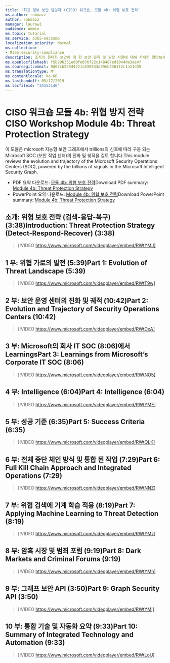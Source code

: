 ```yaml
---
title: '최고 정보 보안 담당자 (CISO) 워크숍, 모듈 4b: 위협 보호 전략'
ms.author: robmazz
author: robmazz
manager: laurawi
audience: Admin
ms.topic: tutorial
ms.service: o365-seccomp
localization_priority: Normal
ms.collection:
- M365-security-compliance
description: 조직의 현대화 보안에 대 한 보안 원칙 및 권장 사항에 대해 자세히 알아보세요.
ms.openlocfilehash: f5b296351ed0fe076f22c148487ed1044da3ae4f
ms.sourcegitcommit: 9d67cb52544321a430343d39eb336112c1a11d35
ms.translationtype: MT
ms.contentlocale: ko-KR
ms.lasthandoff: 05/17/2019
ms.locfileid: "34152140"
---
```

# <a name="ciso-workshop-module-4b-threat-protection-strategy"></a><span data-ttu-id="2cad1-103">CISO 워크숍 모듈 4b: 위협 방지 전략</span><span class="sxs-lookup"><span data-stu-id="2cad1-103">CISO Workshop Module 4b: Threat Protection Strategy</span></span> 

<span data-ttu-id="2cad1-104">이 모듈은 microsoft 지능형 보안 그래프에서 trillions의 신호에 따라 구동 되는 Microsoft SOC (보안 작업 센터)의 진화 및 궤적을 검토 합니다.</span><span class="sxs-lookup"><span data-stu-id="2cad1-104">This module reviews the evolution and trajectory of the Microsoft Security Operations Centers (SOC), powered by the trillions of signals in the Microsoft Intelligent Security Graph.</span></span>

- <span data-ttu-id="2cad1-105">PDF 요약 다운로드: [모듈 4b: 위협 보호 전략](media/ciso-workshop-4b-threat-protection-strategy.pdf)</span><span class="sxs-lookup"><span data-stu-id="2cad1-105">Download PDF summary: [Module 4b: Threat Protection Strategy](media/ciso-workshop-4b-threat-protection-strategy.pdf)</span></span>
- <span data-ttu-id="2cad1-106">PowerPoint 요약 다운로드: [Module 4b: 위협 보호 전략](https://docs.microsoft.com/office365/securitycompliance/media/ciso-workshop-4b-threat-protection-strategy.pptx)</span><span class="sxs-lookup"><span data-stu-id="2cad1-106">Download PowerPoint summary: [Module 4b: Threat Protection Strategy](https://docs.microsoft.com/office365/securitycompliance/media/ciso-workshop-4b-threat-protection-strategy.pptx)</span></span>

## <a name="introduction-threat-protection-strategy-detect-respond-recover-338"></a><span data-ttu-id="2cad1-107">소개: 위협 보호 전략 (검색-응답-복구) (3:38)</span><span class="sxs-lookup"><span data-stu-id="2cad1-107">Introduction: Threat Protection Strategy (Detect-Respond-Recover) (3:38)</span></span>

> [!VIDEO https://www.microsoft.com/videoplayer/embed/RWtYMJ]

## <a name="part-1-evolution-of-threat-landscape-539"></a><span data-ttu-id="2cad1-108">1 부: 위협 가로의 발전 (5:39)</span><span class="sxs-lookup"><span data-stu-id="2cad1-108">Part 1: Evolution of Threat Landscape (5:39)</span></span>

> [!VIDEO https://www.microsoft.com/videoplayer/embed/RWtT9w]

## <a name="part-2-evolution-and-trajectory-of-security-operations-centers-1042"></a><span data-ttu-id="2cad1-109">2 부: 보안 운영 센터의 진화 및 궤적 (10:42)</span><span class="sxs-lookup"><span data-stu-id="2cad1-109">Part 2: Evolution and Trajectory of Security Operations Centers (10:42)</span></span>

> [!VIDEO https://www.microsoft.com/videoplayer/embed/RWtDxA]

## <a name="part-3-learnings-from-microsofts-corporate-it-soc-806"></a><span data-ttu-id="2cad1-110">3 부: Microsoft의 회사 IT SOC (8:06)에서 Learnings</span><span class="sxs-lookup"><span data-stu-id="2cad1-110">Part 3: Learnings from Microsoft’s Corporate IT SOC (8:06)</span></span>

> [!VIDEO https://www.microsoft.com/videoplayer/embed/RWtNO5]

## <a name="part-4-intelligence-604"></a><span data-ttu-id="2cad1-111">4 부: Intelligence (6:04)</span><span class="sxs-lookup"><span data-stu-id="2cad1-111">Part 4: Intelligence (6:04)</span></span>

> [!VIDEO https://www.microsoft.com/videoplayer/embed/RWtYME]

## <a name="part-5-success-criteria-635"></a><span data-ttu-id="2cad1-112">5 부: 성공 기준 (6:35)</span><span class="sxs-lookup"><span data-stu-id="2cad1-112">Part 5: Success Criteria (6:35)</span></span>

> [!VIDEO https://www.microsoft.com/videoplayer/embed/RWtQLK]

## <a name="part-6-full-kill-chain-approach-and-integrated-operations-729"></a><span data-ttu-id="2cad1-113">6 부: 전체 중단 체인 방식 및 통합 된 작업 (7:29)</span><span class="sxs-lookup"><span data-stu-id="2cad1-113">Part 6: Full Kill Chain Approach and Integrated Operations (7:29)</span></span>

> [!VIDEO https://www.microsoft.com/videoplayer/embed/RWtNNZ]

## <a name="part-7-applying-machine-learning-to-threat-detection-819"></a><span data-ttu-id="2cad1-114">7 부: 위협 검색에 기계 학습 적용 (8:19)</span><span class="sxs-lookup"><span data-stu-id="2cad1-114">Part 7: Applying Machine Learning to Threat Detection (8:19)</span></span>

> [!VIDEO https://www.microsoft.com/videoplayer/embed/RWtYMz]

## <a name="part-8-dark-markets-and-criminal-forums-919"></a><span data-ttu-id="2cad1-115">8 부: 암흑 시장 및 범죄 포럼 (9:19)</span><span class="sxs-lookup"><span data-stu-id="2cad1-115">Part 8: Dark Markets and Criminal Forums (9:19)</span></span>

> [!VIDEO https://www.microsoft.com/videoplayer/embed/RWtYMn]

## <a name="part-9-graph-security-api-350"></a><span data-ttu-id="2cad1-116">9 부: 그래프 보안 API (3:50)</span><span class="sxs-lookup"><span data-stu-id="2cad1-116">Part 9: Graph Security API (3:50)</span></span>

> [!VIDEO https://www.microsoft.com/videoplayer/embed/RWtYMj]

## <a name="part-10-summary-of-integrated-technology-and-automation-933"></a><span data-ttu-id="2cad1-117">10 부: 통합 기술 및 자동화 요약 (9:33)</span><span class="sxs-lookup"><span data-stu-id="2cad1-117">Part 10: Summary of Integrated Technology and Automation (9:33)</span></span>

> [!VIDEO https://www.microsoft.com/videoplayer/embed/RWtLoU]